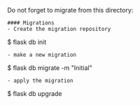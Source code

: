 


Do not forget to migrate from this directory:

```
#### Migrations
- Create the migration repository
```
$ flask db init
```
- make a new migration
```
$ flask db migrate -m "Initial"
```
- apply the migration
```
$ flask db upgrade
```
